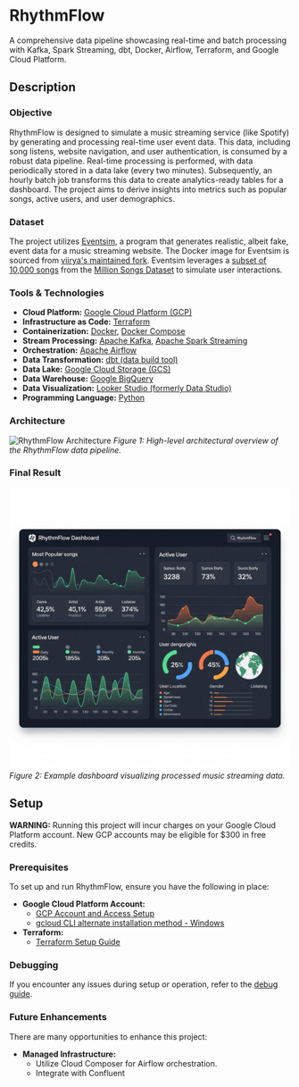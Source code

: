 # RhythmFlow

A comprehensive data pipeline showcasing real-time and batch processing with Kafka, Spark Streaming, dbt, Docker, Airflow, Terraform, and Google Cloud Platform.

## Description

### Objective

RhythmFlow is designed to simulate a music streaming service (like Spotify) by generating and processing real-time user event data. This data, including song listens, website navigation, and user authentication, is consumed by a robust data pipeline. Real-time processing is performed, with data periodically stored in a data lake (every two minutes). Subsequently, an hourly batch job transforms this data to create analytics-ready tables for a dashboard. The project aims to derive insights into metrics such as popular songs, active users, and user demographics.

### Dataset

The project utilizes [Eventsim](https://github.com/Interana/eventsim), a program that generates realistic, albeit fake, event data for a music streaming website. The Docker image for Eventsim is sourced from [viirya's maintained fork](https://github.com/viirya/eventsim). Eventsim leverages a [subset of 10,000 songs](http://millionsongdataset.com/pages/getting-dataset/#subset) from the [Million Songs Dataset](http://millionsongdataset.com) to simulate user interactions.

### Tools & Technologies

* **Cloud Platform:** [Google Cloud Platform (GCP)](https://cloud.google.com)
* **Infrastructure as Code:** [Terraform](https://www.terraform.io)
* **Containerization:** [Docker](https://www.docker.com), [Docker Compose](https://docs.docker.com/compose/)
* **Stream Processing:** [Apache Kafka](https://kafka.apache.org), [Apache Spark Streaming](https://spark.apache.org/docs/latest/streaming-programming-guide.html)
* **Orchestration:** [Apache Airflow](https://airflow.apache.org)
* **Data Transformation:** [dbt (data build tool)](https://www.getdbt.com)
* **Data Lake:** [Google Cloud Storage (GCS)](https://cloud.google.com/storage)
* **Data Warehouse:** [Google BigQuery](https://cloud.google.com/bigquery)
* **Data Visualization:** [Looker Studio (formerly Data Studio)](https://datastudio.google.com/overview)
* **Programming Language:** [Python](https://www.python.org)

### Architecture

![RhythmFlow Architecture]((https://github.com/Motupallisailohith/RhythmFlow/blob/main/RhythmFlow.png))
*Figure 1: High-level architectural overview of the RhythmFlow data pipeline.*

### Final Result

![Dashboard Example](https://github.com/Motupallisailohith/RhythmFlow/blob/main/images/RhythFlow_Dashboard.png)
*Figure 2: Example dashboard visualizing processed music streaming data.*

## Setup

**WARNING:** Running this project will incur charges on your Google Cloud Platform account. New GCP accounts may be eligible for $300 in free credits.

### Prerequisites

To set up and run RhythmFlow, ensure you have the following in place:

* **Google Cloud Platform Account:**
    * [GCP Account and Access Setup](setup/gcp.md)
    * [gcloud CLI alternate installation method - Windows](https://github.com/DataTalksClub/data-engineering-zoomcamp/blob/main/week_1_basics_n_setup/1_terraform_gcp/windows.md#google-cloud-sdk)
* **Terraform:**
    * [Terraform Setup Guide](https://github.com/DataTalksClub/data-engineering-zoomcamp/blob/main/week_1_basics_n_setup/1_terraform_gcp/windows.md#terraform)


### Debugging

If you encounter any issues during setup or operation, refer to the [debug guide](setup/debug.md).

### Future Enhancements

There are many opportunities to enhance this project:

* **Managed Infrastructure:**
    * Utilize Cloud Composer for Airflow orchestration.
    * Integrate with Confluent
